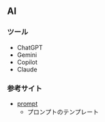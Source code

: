 ﻿## AI

### ツール
- ChatGPT
- Gemini
- Copilot
- Claude

### 参考サイト
- [prompt](https://prompt.quel.jp/)
    - プロンプトのテンプレート